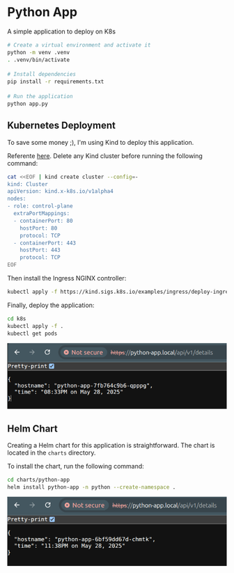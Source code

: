 # Python App

A simple application to deploy on K8s

```bash
# Create a virtual environment and activate it
python -m venv .venv
. .venv/bin/activate

# Install dependencies
pip install -r requirements.txt

# Run the application
python app.py
```

## Kubernetes Deployment

To save some money ;), I'm using Kind to deploy this application.

Referente [here](https://kind.sigs.k8s.io/docs/user/ingress/). Delete any Kind cluster before running the following command:

```bash
cat <<EOF | kind create cluster --config=-
kind: Cluster
apiVersion: kind.x-k8s.io/v1alpha4
nodes:
- role: control-plane
  extraPortMappings:
  - containerPort: 80
    hostPort: 80
    protocol: TCP
  - containerPort: 443
    hostPort: 443
    protocol: TCP
EOF
```

Then install the Ingress NGINX controller:

```bash
kubectl apply -f https://kind.sigs.k8s.io/examples/ingress/deploy-ingress-nginx.yaml
```

Finally, deploy the application:

```bash
cd k8s
kubectl apply -f .
kubectl get pods
```
![image](README.assets/deployment-check.png)

## Helm Chart

Creating a Helm chart for this application is straightforward. The chart is located in the `charts` directory.

To install the chart, run the following command:

```bash
cd charts/python-app
helm install python-app -n python --create-namespace .
```

![image](README.assets/helm-chart-deployment-check.png.png)